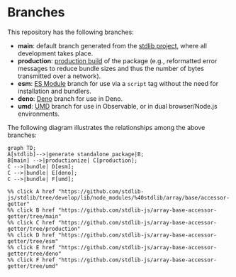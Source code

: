 <!--

@license Apache-2.0

Copyright (c) 2022 The Stdlib Authors.

Licensed under the Apache License, Version 2.0 (the "License");
you may not use this file except in compliance with the License.
You may obtain a copy of the License at

    http://www.apache.org/licenses/LICENSE-2.0

Unless required by applicable law or agreed to in writing, software
distributed under the License is distributed on an "AS IS" BASIS,
WITHOUT WARRANTIES OR CONDITIONS OF ANY KIND, either express or implied.
See the License for the specific language governing permissions and
limitations under the License.

-->

# Branches

This repository has the following branches:

-   **main**: default branch generated from the [stdlib project][stdlib-url], where all development takes place.
-   **production**: [production build][production-url] of the package (e.g., reformatted error messages to reduce bundle sizes and thus the number of bytes transmitted over a network).
-   **esm**: [ES Module][esm-url] branch for use via a `script` tag without the need for installation and bundlers.
-   **deno**: [Deno][deno-url] branch for use in Deno.
-   **umd**: [UMD][umd-url] branch for use in Observable, or in dual browser/Node.js environments.

The following diagram illustrates the relationships among the above branches:

```mermaid
graph TD;
A[stdlib]-->|generate standalone package|B;
B[main] -->|productionize| C[production];
C -->|bundle| D[esm];
C -->|bundle| E[deno];
C -->|bundle| F[umd];

%% click A href "https://github.com/stdlib-js/stdlib/tree/develop/lib/node_modules/%40stdlib/array/base/accessor-getter"
%% click B href "https://github.com/stdlib-js/array-base-accessor-getter/tree/main"
%% click C href "https://github.com/stdlib-js/array-base-accessor-getter/tree/production"
%% click D href "https://github.com/stdlib-js/array-base-accessor-getter/tree/esm"
%% click E href "https://github.com/stdlib-js/array-base-accessor-getter/tree/deno"
%% click F href "https://github.com/stdlib-js/array-base-accessor-getter/tree/umd"
```

[stdlib-url]: https://github.com/stdlib-js/stdlib/tree/develop/lib/node_modules/%40stdlib/array/base/accessor-getter
[production-url]: https://github.com/stdlib-js/array-base-accessor-getter/tree/production
[deno-url]: https://github.com/stdlib-js/array-base-accessor-getter/tree/deno
[umd-url]: https://github.com/stdlib-js/array-base-accessor-getter/tree/umd
[esm-url]: https://github.com/stdlib-js/array-base-accessor-getter/tree/esm